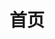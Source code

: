 ---
title: 首页
home: true
heroImage: /images/banner.png
heroText: SAMTR - Minecraft 服务器
actions:
  - text: 加入我们
    link: /getting-started/
    type: primary
  - text: 了解更多
    link: /about/
    type: secondary
features:
  - title: 玩家为本，民主协商
    details: 无论是谁，每个人的声音一样重要。玩家建议将由全体成员进行投票表决，若得到了很多人的支持，则可以立即付诸实践。
  - title: 安全至上，保驾护航
    details: 无论是 Authlib-Injector 验证服务还是网页线路图，你与服务器间的连接会自始至终受到高强度加密，从而保护网络安全。
  - title: 重铸辉煌，扬帆起航
    details: SAMTR 由 TZMTR 延续而来，我们的目标是重铸 TZMTR 的辉煌，为玩家提供一个优秀的轨道交通建设服务器。
footer: © 2021 - 2022 SAMTR | Based on VuePress
---